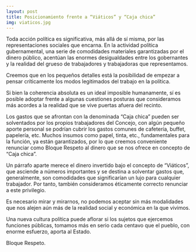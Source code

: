 ```yaml
---
layout: post
title: Posicionamiento frente a “Viáticos” y “Caja chica”
img: viaticos.jpg
---
```

Toda acción política es significativa, más allá de sí misma, por las representaciones sociales que encarna. En la actividad política gubernamental, una serie de comodidades materiales garantizadas por el dinero público, acentúan las enormes desigualdades entre los gobernantes y la realidad del grueso de trabajadores y trabajadoras que representamos.

Creemos que en los pequeños detalles está la posibilidad de empezar a pensar críticamente los modos legitimados del trabajo en la política.

Si bien la coherencia absoluta es un ideal imposible humanamente, sí es posible adoptar frente a algunas cuestiones posturas que consideramos más acordes a la realidad que se vive puertas afuera del recinto.

Los gastos que se afrontan con la denominada “Caja chica” pueden ser solventados por los propios trabajadores del Concejo, con algún pequeño aporte personal se podrían cubrir los gastos comunes de cafetería, buffet, papelería, etc. Muchos insumos como papel, tinta, etc., fundamentales para la función, ya están garantizados, por lo que creemos conveniente renunciar como Bloque Respeto al dinero que se nos ofrece en concepto de “Caja chica”.

Un párrafo aparte merece el dinero invertido bajo el concepto de “Viáticos”, que asciende a números importantes y se destina a solventar gastos que, generalmente, son comodidades que significarían un lujo para cualquier trabajador. Por tanto, también consideramos éticamente correcto renunciar a este privilegio.

Es necesario mirar y mirarnos, no podemos aceptar sin más modalidades que nos alejen aún más de la realidad social y económica en la que vivimos.

Una nueva cultura política puede aflorar si los sujetos que ejercemos funciones públicas, tomamos más en serio cada centavo que el pueblo, con enorme esfuerzo, aporta al Estado.

Bloque Respeto.
